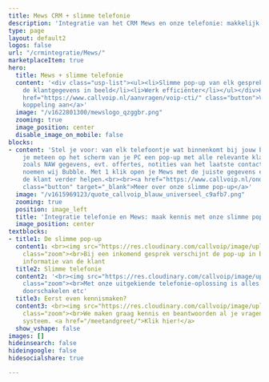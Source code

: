 ```yaml
---
title: Mews CRM + slimme telefonie
description: 'Integratie van het CRM Mews en onze telefonie: makkelijk, snel en efficiënt'
type: page
layout: default2
logos: false
url: "/crmintegratie/Mews/"
marketplaceItem: true
hero:
  title: Mews + slimme telefonie
  content: '<div class="usp-list"><ul><li>Slimme pop-up van elk gesprek</li><li>Direct
    de klantgegevens in beeld</li><li>Werk efficiënter</li></ul></div>Het CRM platform Mews is een systeem gericht op Makelaars. Meer specifiek op excellente communicatie met hun klanten. Email, chat, Whatsapp en natuurlijk hoort daar ook telefonie bij! En daar komt Callvoip om de hoek kijken: koppel jouw Mews nu aan onze telefonie en profiteer van het gemak en de efficiëntie.<br><br><a
    href="https://www.callvoip.nl/aanvragen/voip-cti/" class="button">Vraag nu deze
    koppeling aan</a>'
  image: "/v1622801300/mewslogo_qzggbr.png"
  zooming: true
  image_position: center
  disable_image_on_mobile: false
blocks:
- content: 'Stel je voor: van elk telefoontje wat binnenkomt bij jouw bedrijf zie
    je meteen op het scherm van je PC een pop-up met alle relevante klantgegevens
    zoals NAW gegevens, evt. offertes, notities van het laatste contact. Die pop-up
    noemen wij Bubble. Met 1 klik open je Mews met de juiste gegevens en kun je
    de klant verder helpen.<br><br><a href="https://www.callvoip.nl/ondersteuning/integraties/bubble/"
    class="button" target="_blank">Meer over onze slimme pop-up</a>'
  image: "/v1615969123/quote_callvoip_blauw_universeel_c9afb7.png"
  zooming: true
  position: image_left
  title: 'Integratie telefonie en Mews: maak kennis met onze slimme pop-up'
  image_position: center
textblocks:
- title1: De slimme pop-up
  content1: <br><img src="https://res.cloudinary.com/callvoip/image/upload/v1622800989/zoho_k4cfpd.png"
    class="zoom"><br>Bij een inkomend gesprek verschijnt de pop-up in beeld met de
    informatie van de klant
  title2: Slimme telefonie
  content2: '<br><img src="https://res.cloudinary.com/callvoip/image/upload/v1572604004/screencentrale_fkimug.png"
    class="zoom"><br>Met onze uitgekiende telefonie-oplossing is alles mogelijk: keuzemenu,
    doorschakelen etc'
  title3: Eerst even kennismaken?
  content3: <br><img src="https://res.cloudinary.com/callvoip/image/upload/v1620376012/greet_ecc1x3.png"
    class="zoom"><br>We maken graag kennis en beantwoorden al je vragen over ons mooie
    systeem. <a href="/meetandgreet/">Klik hier!</a>
  show_vshape: false
images: []
hideinsearch: false
hideingoogle: false
hidesocialshare: true

---
```

